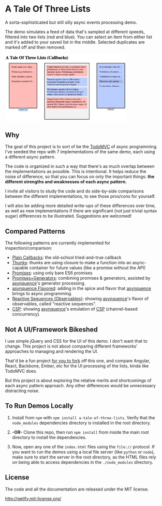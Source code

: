 # A Tale Of Three Lists

A sorta-sophisticated but still silly async events processing demo.

The demo simulates a feed of data that's sampled at different speeds, filtered into two lists (red and blue). You can select an item from either list and it's added to your saved list in the middle. Selected duplicates are marked off and then removed.

<img src="./screen.png" width="400" alt="screenshot of demo">

## Why

The goal of this project is to sort of be the [TodoMVC](http://todomvc.com/) of async programming. I've seeded the repo with 7 implementations of the same demo, each using a different async pattern.

The code is organized in such a way that there's as much overlap between the implementations as possible. This is intentional. It helps reduce the noise of difference, so that you can focus on only the important things: **the different strengths and weaknesses of each async pattern.**

I invite all visitors to study the code and do side-by-side comparisons between the different implementations, to see those pros/cons for yourself.

I will also be adding more detailed write-ups of these differences over time, as well as new implementations if there are significant (not just trivial syntax sugar) differences to be illustrated. Suggestions are welcomed!

## Compared Patterns

The following patterns are currently implemented for inspection/comparison:

* [Plain Callbacks](/../../tree/master/callback/): the old-school tried-and-true callback
* [Thunks](/../../tree/master/thunk/): thunks are using closure to make a function into an async-capable container for future values (like a promise without the API)
* [Promises](/../../tree/master/promise/): using only bare ES6 promises
* [Promises+Generators](/../../tree/master/promise-generator/): combining promises & generators, assisted by [asynquence](http://github.com/getify/asynquence)'s generator processing.
* [asynquence Flavored](/../../tree/master/asynquence/): adding in the spice and flavor that [asynquence](http://github.com/getify/asynquence) brings to async programming.
* [Reactive Sequences (Observables)](/../../tree/master/reactive-sequence/): showing [asynquence](http://github.com/getify/asynquence)'s flavor of observables, called "reactive sequences".
* [CSP](/../../tree/master/csp/): showing [asynquence](http://github.com/getify/asynquence)'s emulation of [CSP](https://github.com/getify/asynquence/tree/master/contrib#go-style-csp-api-emulation) (channel-based concurrency).

## Not A UI/Framework Bikeshed

I use simple jQuery and CSS for the UI of this demo. I don't want that to change. This project is not about comparing different frameworks' approaches to managing and rendering the UI.

That'd be a fun project [for you to fork](/../../fork) off this one, and compare Angular, React, Backbone, Ember, etc for the UI processing of the lists, kinda like TodoMVC does.

But this project is about exploring the relative merits and shortcomings of each async pattern approach. Any other differences would be unnecessary distracting noise.

## To Run Demos Locally

1. Install from `npm` with `npm install a-tale-of-three-lists`. Verify that the `node_modules` dependencies directory is installed in the root directory.

2. **-OR-** Clone this repo, then run `npm install` from inside the main root directory to install the dependencies.

3. Now, open any one of the `index.html` files using the `file://` protocol. If you want to run the demos using a local file server (like `python` or `node`), make sure to start the server in the root directory, as the HTML files rely on being able to access dependencies in the `./node_modules` directory.

## License

The code and all the documentation are released under the MIT license.

http://getify.mit-license.org/
